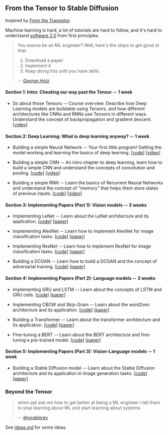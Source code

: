 ## From the Tensor to Stable Diffusion

Inspired by [From the Transistor][0].

Machine learning is hard, a lot of tutorials are hard to follow, and
it's hard to understand [software 2.0][1] from first principles.

> You wanna be an ML engineer? Well, here's the steps to get good at that:
>
> 1. Download a paper
> 2. Implement it
> 3. Keep doing this until you have skills
>
> -- *[George Hotz][2]*

#### Section 1: Intro: Cheating our way past the Tensor -- 1 week

- So about those Tensors -- Course overview. Describe how Deep Learning models are buildable using Tensors, and how different architectures like CNNs and RNNs use Tensors in different ways. Understand the concept of backpropagation and gradient descent.
[[video](https://www.youtube.com/watch?v=VMj-3S1tku0)]

#### Section 2: Deep Learning: What is deep learning anyway? -- 1 week

- Building a simple Neural Network -- Your first little program! Getting the model working and learning the basics of deep learning.
[[code](https://github.com/jla524/fromthetensor/blob/main/examples/mnist_from_scratch.ipynb)]
[[video](https://www.youtube.com/watch?v=JRlyw6LO5qo)]

- Building a simple CNN -- An intro chapter to deep learning, learn how to build a simple CNN and understand the concepts of convolution and pooling.
[[code](https://github.com/jla524/fromthetensor/blob/main/examples/cnn.ipynb)]
[[video](https://www.youtube.com/watch?v=KuXjwB4LzSA)]

- Building a simple RNN -- Learn the basics of Recurrent Neural Networks and understand the concept of "memory" that helps them store states of previous inputs.
[[code](https://github.com/jla524/fromthetensor/blob/main/examples/rnn.ipynb)]
[[video](https://www.youtube.com/watch?v=WCUNPb-5EYI)]

#### Section 3: Implementing Papers (Part 1): Vision models -- 3 weeks

- Implementing LeNet -- Learn about the LeNet architecture and its application.
[[code](https://github.com/jla524/fromthetensor/blob/main/examples/lenet.ipynb)]
[[paper](http://yann.lecun.com/exdb/publis/pdf/lecun-01a.pdf)]

- Implementing AlexNet -- Learn how to implement AlexNet for image classification tasks.
[[code](https://github.com/jla524/fromthetensor/blob/main/examples/alexnet.ipynb)]
[[paper](https://papers.nips.cc/paper/2012/hash/c399862d3b9d6b76c8436e924a68c45b-Abstract.html)]

- Implementing ResNet -- Learn how to implement ResNet for image classification tasks.
[[code](https://github.com/jla524/fromthetensor/blob/main/examples/resnet.ipynb)]
[[paper](https://arxiv.org/abs/1512.03385)]

- Building a DCGAN -- Learn how to build a DCGAN and the concept of adversarial training.
[[code](https://github.com/jla524/fromthetensor/blob/main/examples/dcgan.ipynb)]
[[paper](https://arxiv.org/abs/1511.06434)]

#### Section 4: Implementing Papers (Part 2): Language models -- 3 weeks

- Implementing GRU and LSTM -- Learn about the concepts of LSTM and GRU cells.
[[code](https://github.com/jla524/fromthetensor/blob/main/examples/gru_lstm.ipynb)]
[[paper](https://arxiv.org/abs/1412.3555)]

- Implementing CBOW and Skip-Gram -- Learn about the word2vec architecture and its application.
[[code](https://github.com/jla524/fromthetensor/blob/main/examples/cbow_skipgram.ipynb)]
[[paper](https://arxiv.org/abs/1301.3781)]

- Building a Transformer -- Learn about the transformer architecture and its application.
[[code](https://github.com/jla524/fromthetensor/blob/main/examples/transformer.ipynb)]
[[paper](https://arxiv.org/abs/1706.03762)]

- Fine-tuning a BERT -- Learn about the BERT architecture and fine-tuning a pre-trained model.
[[code](https://github.com/jla524/fromthetensor/blob/main/examples/bert.ipynb)]
[[paper](https://arxiv.org/abs/1810.04805)]

#### Section 5: Implementing Papers (Part 3): Vision-Language models -- 1 week

- Building a Stable Diffusion model -- Learn about the Stable Diffusion architecture and its application in image generation tasks.
[[code](https://github.com/jla524/fromthetensor/blob/main/examples/stable_diffusion.ipynb)]
[[paper](https://arxiv.org/abs/2112.10752)]

### Beyond the Tensor

> when ppl ask me how to get better at being a ML engineer i tell them to stop learning about ML and start learning about systems
>
> -- [@yoobinray][4]

See [ideas.md][5] for some ideas.

[0]: https://github.com/geohot/fromthetransistor
[1]: https://karpathy.medium.com/software-2-0-a64152b37c35
[2]: https://youtu.be/N2bXEUSAiTI?t=1315
[3]: https://colab.research.google.com
[4]: https://x.com/yoobinray/status/1965595263290200189
[5]: https://github.com/jla524/fromthetensor/blob/main/ideas.md
